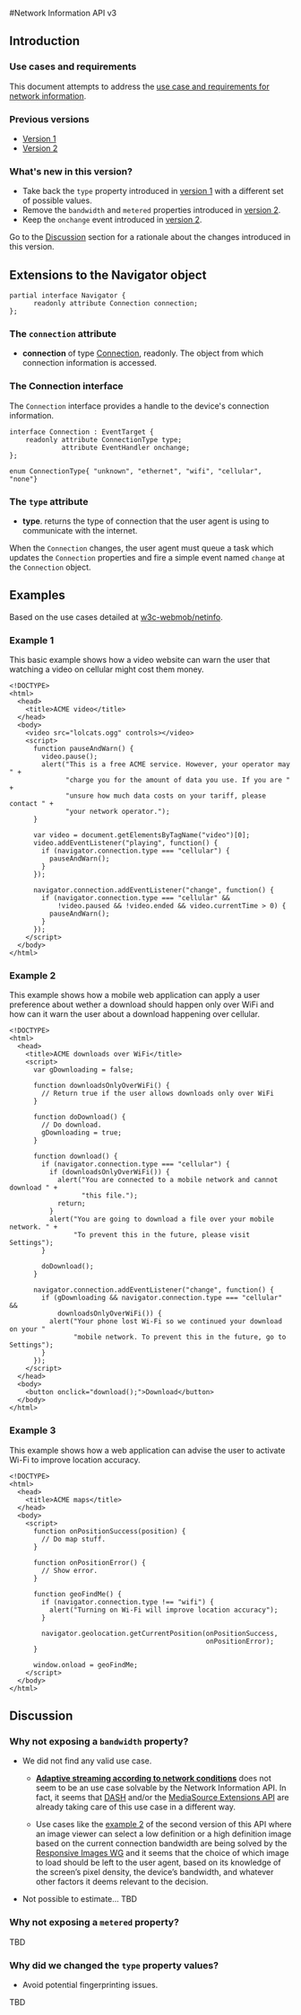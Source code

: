 #Network Information API v3

## Introduction

### Use cases and requirements
This document attempts to address the [use case and requirements for network information](https://github.com/w3c-webmob/netinfo).

### Previous versions

* [Version 1](http://www.w3.org/TR/2011/WD-netinfo-api-20110607/)
* [Version 2](http://www.w3.org/TR/netinfo-api/)

### What's new in this version?

* Take back the `type` property introduced in [version 1](http://www.w3.org/TR/2011/WD-netinfo-api-20110607) with a different set of possible values.
* Remove the `bandwidth` and `metered` properties introduced in [version 2](http://www.w3.org/TR/netinfo-api/).
* Keep the `onchange` event introduced in [version 2](http://www.w3.org/TR/netinfo-api/).

Go to the [Discussion](#discussion) section for a rationale about the changes introduced in this version.

## Extensions to the Navigator object

    partial interface Navigator {
          readonly attribute Connection connection;
    };

### The `connection` attribute

* **connection** of type [Connection](#the-connection-interface), readonly. The object from which connection information is accessed.

### The Connection interface
The `Connection` interface provides a handle to the device's connection information.

    interface Connection : EventTarget {
        readonly attribute ConnectionType type;
                 attribute EventHandler onchange;
    };
    
    enum ConnectionType{ "unknown", "ethernet", "wifi", "cellular", "none"}

### The `type` attribute

* **type**. returns the type of connection that the user agent is using to communicate with the internet.

When the `Connection` changes, the user agent must queue a task which updates the `Connection` properties and fire a simple event named `change` at the `Connection` object.

## Examples

Based on the use cases detailed at [w3c-webmob/netinfo](https://github.com/w3c-webmob/netinfo).

### Example 1

This basic example shows how a video website can warn the user that watching a video on cellular might cost them money.

    <!DOCTYPE>
    <html>
      <head>
        <title>ACME video</title>
      </head>
      <body>
        <video src="lolcats.ogg" controls></video>
        <script>
          function pauseAndWarn() {
            video.pause();
            alert("This is a free ACME service. However, your operator may " +
                  "charge you for the amount of data you use. If you are " +
                  "unsure how much data costs on your tariff, please contact " +
                  "your network operator.");
          }

          var video = document.getElementsByTagName("video")[0];
          video.addEventListener("playing", function() {
            if (navigator.connection.type === "cellular") {
              pauseAndWarn();
            }
          });

          navigator.connection.addEventListener("change", function() {
            if (navigator.connection.type === "cellular" &&
                !video.paused && !video.ended && video.currentTime > 0) {
              pauseAndWarn();
            }
          });
        </script>
      </body>
    </html>

### Example 2

This example shows how a mobile web application can apply a user preference about wether a download should happen only over WiFi and how can it warn the user about a download happening over cellular.

    <!DOCTYPE>
    <html>
      <head>
        <title>ACME downloads over WiFi</title>
        <script>
          var gDownloading = false;

          function downloadsOnlyOverWiFi() {
            // Return true if the user allows downloads only over WiFi
          }

          function doDownload() {
            // Do download.
            gDownloading = true;
          }

          function download() {
            if (navigator.connection.type === "cellular") {
              if (downloadsOnlyOverWiFi()) {
                alert("You are connected to a mobile network and cannot download " +
                      "this file.");
                return;
              }
              alert("You are going to download a file over your mobile network. " +
                    "To prevent this in the future, please visit Settings");
            }

            doDownload();
          }

          navigator.connection.addEventListener("change", function() {
            if (gDownloading && navigator.connection.type === "cellular" &&
                downloadsOnlyOverWiFi()) {
              alert("Your phone lost Wi-Fi so we continued your download on your "
                    "mobile network. To prevent this in the future, go to Settings");
            }
          });
        </script>
      </head>
      <body>
        <button onclick="download();">Download</button>
      </body>
    </html>

### Example 3

This example shows how a web application can advise the user to activate Wi-Fi to improve location accuracy.

    <!DOCTYPE>
    <html>
      <head>
        <title>ACME maps</title>
      </head>
      <body>
        <script>
          function onPositionSuccess(position) {
            // Do map stuff.
          }

          function onPositionError() {
            // Show error.
          }

          function geoFindMe() {
            if (navigator.connection.type !== "wifi") {
              alert("Turning on Wi-Fi will improve location accuracy");
            }

            navigator.geolocation.getCurrentPosition(onPositionSuccess,
                                                     onPositionError);
          }

          window.onload = geoFindMe;
        </script>
      </body>
    </html>

## Discussion

### Why not exposing a `bandwidth` property?

* We did not find any valid use case.

  * [**Adaptive streaming according to network conditions**](http://www.w3.org/community/coremob/wiki/Features/Network_Information_API#Poor_man.27s_adaptive_streaming) does not seem to be an use case solvable by the Network Information API. In fact, it seems that [DASH](http://en.wikipedia.org/wiki/Dynamic_Adaptive_Streaming_over_HTTP) and/or the [MediaSource Extensions API](https://dvcs.w3.org/hg/html-media/raw-file/default/media-source/media-source.html) are already taking care of this use case in a different way.

  * Use cases like the [example 2](http://www.w3.org/TR/netinfo-api/#examples) of the second version of this API where an image viewer can select a low definition or a high definition image based on the current connection bandwidth are being solved by the [Responsive Images WG](http://responsiveimages.org/) and it seems that the choice of which image to load should be left to the user agent, based on its knowledge of the screen’s pixel density, the device’s bandwidth, and whatever other factors it deems relevant to the decision.

* Not possible to estimate... TBD

### Why not exposing a `metered` property?

TBD

### Why did we changed the `type` property values?

* Avoid potential fingerprinting issues.

TBD
